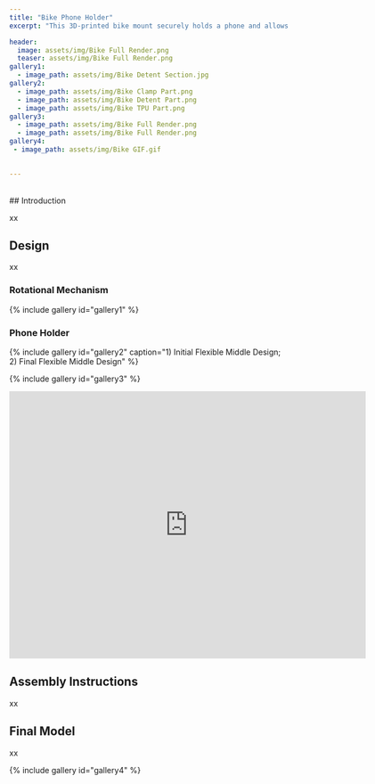 ```yaml
---
title: "Bike Phone Holder"
excerpt: "This 3D-printed bike mount securely holds a phone and allows it to rotate as desired."

header:
  image: assets/img/Bike Full Render.png
  teaser: assets/img/Bike Full Render.png
gallery1:
  - image_path: assets/img/Bike Detent Section.jpg
gallery2:
  - image_path: assets/img/Bike Clamp Part.png
  - image_path: assets/img/Bike Detent Part.png
  - image_path: assets/img/Bike TPU Part.png
gallery3: 
  - image_path: assets/img/Bike Full Render.png
  - image_path: assets/img/Bike Full Render.png
gallery4: 
 - image_path: assets/img/Bike GIF.gif

   
---
```

<br>
## Introduction

xx

## Design

xx

### Rotational Mechanism

{% include gallery id="gallery1" %}

### Phone Holder

{% include gallery id="gallery2" caption="1) Initial Flexible Middle Design; 2) Final Flexible Middle Design" %}

{% include gallery id="gallery3" %}


<iframe src="https://vanderbilt643.autodesk360.com/shares/public/SH286ddQT78850c0d8a499a8c2dbb0b748e5?mode=embed" width="640" height="480" allowfullscreen="true" webkitallowfullscreen="true" mozallowfullscreen="true"  frameborder="0"></iframe>


## Assembly Instructions

xx

## Final Model

xx

{% include gallery id="gallery4" %}
